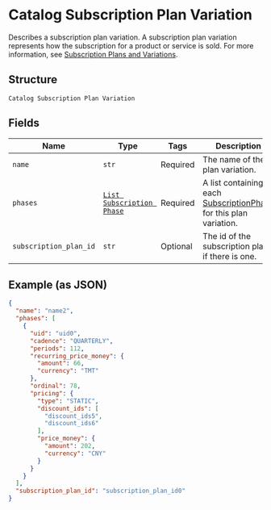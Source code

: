 
# Catalog Subscription Plan Variation

Describes a subscription plan variation. A subscription plan variation represents how the subscription for a product or service is sold.
For more information, see [Subscription Plans and Variations](https://developer.squareup.com/docs/subscriptions-api/plans-and-variations).

## Structure

`Catalog Subscription Plan Variation`

## Fields

| Name | Type | Tags | Description |
|  --- | --- | --- | --- |
| `name` | `str` | Required | The name of the plan variation. |
| `phases` | [`List Subscription Phase`](../../doc/models/subscription-phase.md) | Required | A list containing each [SubscriptionPhase](entity:SubscriptionPhase) for this plan variation. |
| `subscription_plan_id` | `str` | Optional | The id of the subscription plan, if there is one. |

## Example (as JSON)

```json
{
  "name": "name2",
  "phases": [
    {
      "uid": "uid0",
      "cadence": "QUARTERLY",
      "periods": 112,
      "recurring_price_money": {
        "amount": 66,
        "currency": "TMT"
      },
      "ordinal": 78,
      "pricing": {
        "type": "STATIC",
        "discount_ids": [
          "discount_ids5",
          "discount_ids6"
        ],
        "price_money": {
          "amount": 202,
          "currency": "CNY"
        }
      }
    }
  ],
  "subscription_plan_id": "subscription_plan_id0"
}
```

